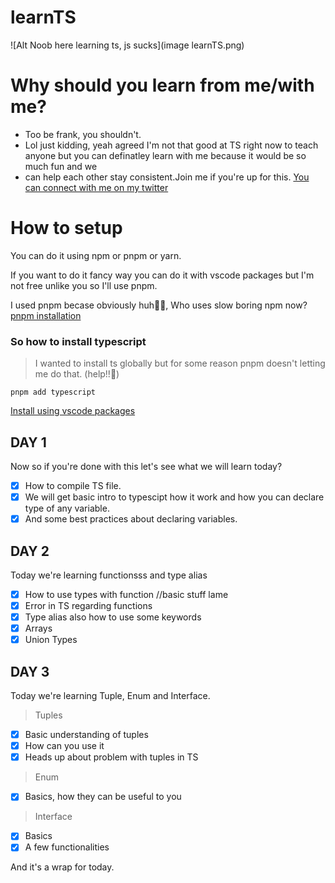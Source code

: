# learnTS

![Alt Noob here learning ts, js sucks](image learnTS.png)

# Why should you learn from me/with me?
- Too be frank, you shouldn't. 
- Lol just kidding, yeah agreed I'm not that good at TS right now to teach anyone 
but you can definatley learn with me because it would be so much fun and we 
- can help each other stay consistent.Join me if you're up for this. 
[You can connect with me on my twitter](https://twitter.com/akashhuyaar)

# How to setup 
You can do it using npm or pnpm or yarn.

If you want to do it fancy way you can do it with vscode packages but I'm not free unlike you so I'll use pnpm.

I used pnpm becase obviously huh😮‍💨, Who uses slow boring npm now?
[pnpm installation](https://pnpm.io/installation)

### So how to install typescript
> I wanted to install ts globally but for some reason pnpm doesn't letting me do that. (help!!🥲)

```
pnpm add typescript
```
[Install using vscode packages](https://www.typescriptlang.org/download)

## DAY 1
Now so if you're done with this let's see what we will learn today?
- [x] How to compile TS file.
- [x] We will get basic intro to typescipt how it work and how you can declare type of any variable. 
- [x] And some best practices about declaring variables.

## DAY 2
Today we're learning functionsss and type alias
- [x] How to use types with function //basic stuff lame
- [x] Error in TS regarding functions
- [x] Type alias also how to use some keywords
- [x] Arrays
- [x] Union Types

## DAY 3
Today we're learning Tuple, Enum and Interface.
> Tuples
- [x] Basic understanding of tuples
- [x] How can you use it
- [x] Heads up about problem with tuples in TS

> Enum
- [x] Basics, how they can be useful to you

> Interface
- [x] Basics
- [x] A few functionalities

And it's a wrap for today.

